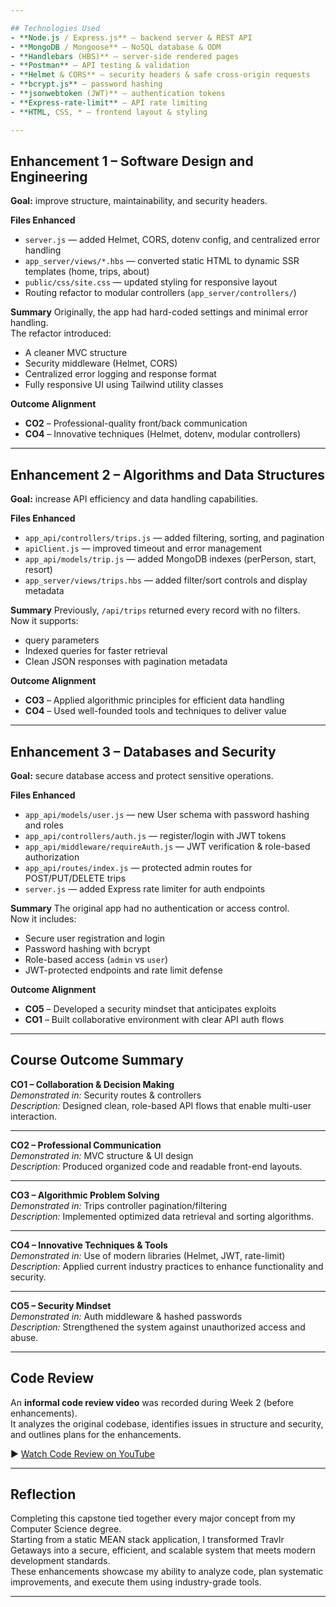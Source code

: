 ```yaml
---

## Technologies Used
- **Node.js / Express.js** – backend server & REST API  
- **MongoDB / Mongoose** – NoSQL database & ODM  
- **Handlebars (HBS)** – server-side rendered pages  
- **Postman** – API testing & validation  
- **Helmet & CORS** – security headers & safe cross-origin requests  
- **bcrypt.js** – password hashing  
- **jsonwebtoken (JWT)** – authentication tokens  
- **Express-rate-limit** – API rate limiting  
- **HTML, CSS, * – frontend layout & styling  

---
```


## Enhancement 1 – Software Design and Engineering

**Goal:** improve structure, maintainability, and security headers.

**Files Enhanced**

- `server.js` — added Helmet, CORS, dotenv config, and centralized error handling
- `app_server/views/*.hbs` — converted static HTML to dynamic SSR templates (home, trips, about)
- `public/css/site.css` — updated styling for responsive layout
- Routing refactor to modular controllers (`app_server/controllers/`)

**Summary**
Originally, the app had hard-coded settings and minimal error handling.  
The refactor introduced:

- A cleaner MVC structure
- Security middleware (Helmet, CORS)
- Centralized error logging and response format
- Fully responsive UI using Tailwind utility classes

**Outcome Alignment**

- **CO2** – Professional-quality front/back communication
- **CO4** – Innovative techniques (Helmet, dotenv, modular controllers)

---

## Enhancement 2 – Algorithms and Data Structures

**Goal:** increase API efficiency and data handling capabilities.

**Files Enhanced**

- `app_api/controllers/trips.js` — added filtering, sorting, and pagination
- `apiClient.js` — improved timeout and error management
- `app_api/models/trip.js` — added MongoDB indexes (perPerson, start, resort)
- `app_server/views/trips.hbs` — added filter/sort controls and display metadata

**Summary**
Previously, `/api/trips` returned every record with no filters.  
Now it supports:

- query parameters
- Indexed queries for faster retrieval
- Clean JSON responses with pagination metadata

**Outcome Alignment**

- **CO3** – Applied algorithmic principles for efficient data handling
- **CO4** – Used well-founded tools and techniques to deliver value

---

## Enhancement 3 – Databases and Security

**Goal:** secure database access and protect sensitive operations.

**Files Enhanced**

- `app_api/models/user.js` — new User schema with password hashing and roles
- `app_api/controllers/auth.js` — register/login with JWT tokens
- `app_api/middleware/requireAuth.js` — JWT verification & role-based authorization
- `app_api/routes/index.js` — protected admin routes for POST/PUT/DELETE trips
- `server.js` — added Express rate limiter for auth endpoints

**Summary**
The original app had no authentication or access control.  
Now it includes:

- Secure user registration and login
- Password hashing with bcrypt
- Role-based access (`admin` vs `user`)
- JWT-protected endpoints and rate limit defense

**Outcome Alignment**

- **CO5** – Developed a security mindset that anticipates exploits
- **CO1** – Built collaborative environment with clear API auth flows

---

## Course Outcome Summary

**CO1 – Collaboration & Decision Making**  
_Demonstrated in:_ Security routes & controllers  
_Description:_ Designed clean, role-based API flows that enable multi-user interaction.

---

**CO2 – Professional Communication**  
_Demonstrated in:_ MVC structure & UI design  
_Description:_ Produced organized code and readable front-end layouts.

---

**CO3 – Algorithmic Problem Solving**  
_Demonstrated in:_ Trips controller pagination/filtering  
_Description:_ Implemented optimized data retrieval and sorting algorithms.

---

**CO4 – Innovative Techniques & Tools**  
_Demonstrated in:_ Use of modern libraries (Helmet, JWT, rate-limit)  
_Description:_ Applied current industry practices to enhance functionality and security.

---

**CO5 – Security Mindset**  
_Demonstrated in:_ Auth middleware & hashed passwords  
_Description:_ Strengthened the system against unauthorized access and abuse.

---

## Code Review

An **informal code review video** was recorded during Week 2 (before enhancements).  
It analyzes the original codebase, identifies issues in structure and security, and outlines plans for the enhancements.

▶ [Watch Code Review on YouTube](https://youtu.be/iXdGMKmfZfM)

---

## Reflection

Completing this capstone tied together every major concept from my Computer Science degree.  
Starting from a static MEAN stack application, I transformed Travlr Getaways into a secure, efficient, and scalable system that meets modern development standards.  
These enhancements showcase my ability to analyze code, plan systematic improvements, and execute them using industry-grade tools.

---
